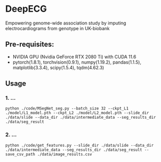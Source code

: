 # DeepECG
Empowering genome-wide association study by imputing electrocardiograms from genotype in UK-biobank 
## Pre-requisites:
+ NVIDIA GPU (Nvidia GeForce RTX 2080 Ti) with CUDA 11.6
+ pytorch(1.8.1), torchvision(0.9.1), numpy(1.19.2), pandas(1.1.5), matplotlib(3.3.4), scipy(1.5.4), tqdm(4.62.3)
## Usage 
### 1. ...
```
python ./code/MSegNet_seg.py --batch_size 32 --ckpt_L1 ./model/L1_model.pth --ckpt_L2 ./model/L2_model.pth --slide_dir ./data/slide --data_dir ./data/intermediate_data --seg_results_dir ./data/seg_result
```
### 2. ...
```
python ./code/get_features.py --slide_dir ./data/slide --data_dir ./data/intermediate_data --seg_results_dir ./data/seg_result --save_csv_path ./data/image_results.csv
```
